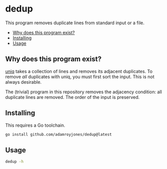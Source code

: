 # dedup

This program removes duplicate lines from standard input or a file.

- [Why does this program exist?](#why-does-this-program-exist)
- [Installing](#installing)
- [Usage](#usage)

## Why does this program exist?

[uniq](https://en.wikipedia.org/wiki/Uniq) takes a collection of lines and
removes its adjacent duplicates. To remove _all_ duplicates with uniq, you must
first sort the input. This is not always desirable.

The (trivial) program in this repository removes the adjacency condition: all
duplicate lines are removed. The order of the input is preserved.

## Installing

This requires a Go toolchain.

```sh
go install github.com/adamroyjones/dedup@latest
```

## Usage

```sh
dedup -h
```
